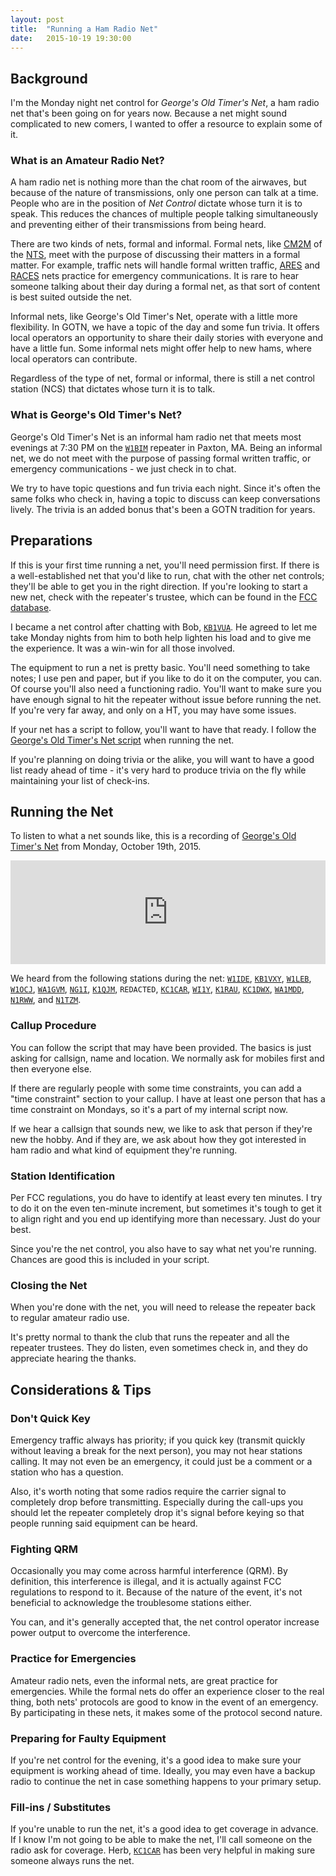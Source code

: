 ```yaml
---
layout: post
title:  "Running a Ham Radio Net"
date:   2015-10-19 19:30:00
---
```


## Background

I'm the Monday night net control for *George's Old Timer's Net*, a ham radio net that's been going on for years now. Because a net might sound complicated to new comers, I wanted to offer a resource to explain some of it.

### What is an Amateur Radio Net?

A ham radio net is nothing more than the chat room of the airwaves, but because of the nature of transmissions, only one person can talk at a time. People who are in the position of *Net Control* dictate whose turn it is to speak. This reduces the chances of multiple people talking simultaneously and preventing either of their transmissions from being heard.

There are two kinds of nets, formal and informal. Formal nets, like [CM2M](http://www.cm2m.net/) of the [NTS](http://www.arrl.org/nts), meet with the purpose of discussing their matters in a formal matter. For example, traffic nets will handle formal written traffic, [ARES](http://www.arrl.org/ares) and [RACES](http://www.qsl.net/races/) nets practice for emergency communications. It is rare to hear someone talking about their day during a formal net, as that sort of content is best suited outside the net.

Informal nets, like George's Old Timer's Net, operate with a little more flexibility. In GOTN, we have a topic of the day and some fun trivia. It offers local operators an opportunity to share their daily stories with everyone and have a little fun. Some informal nets might offer help to new hams, where local operators can contribute.

Regardless of the type of net, formal or informal, there is still a net control station (NCS) that dictates whose turn it is to talk.

### What is George's Old Timer's Net?

George's Old Timer's Net is an informal ham radio net that meets most evenings at 7:30 PM on the [`W1BIM`](http://www.cmara.org) repeater in Paxton, MA. Being an informal net, we do not meet with the purpose of passing formal written traffic, or emergency communications - we just check in to chat.

We try to have topic questions and fun trivia each night. Since it's often the same folks who check in, having a topic to discuss can keep conversations lively. The trivia is an added bonus that's been a GOTN tradition for years.

## Preparations

If this is your first time running a net, you'll need permission first. If there is a well-established net that you'd like to run, chat with the other net controls; they'll be able to get you in the right direction. If you're looking to start a new net, check with the repeater's trustee, which can be found in the [FCC database](http://wireless2.fcc.gov/UlsApp/UlsSearch/searchLicense.jsp).

I became a net control after chatting with Bob, [`KB1VUA`](http://qrz.com/db/KB1VUA). He agreed to let me take Monday nights from him to both help lighten his load and to give me the experience. It was a win-win for all those involved.

The equipment to run a net is pretty basic. You'll need something to take notes; I use pen and paper, but if you like to do it on the computer, you can. Of course you'll also need a functioning radio. You'll want to make sure you have enough signal to hit the repeater without issue before running the net. If you're very far away, and only on a HT, you may have some issues.

If your net has a script to follow, you'll want to have that ready. I follow the [George's Old Timer's Net script](https://github.com/cmara/georges-net-script) when running the net.

If you're planning on doing trivia or the alike, you will want to have a good list ready ahead of time - it's very hard to produce trivia on the fly while maintaining your list of check-ins.

## Running the Net
To listen to what a net sounds like, this is a recording of [George's Old Timer's Net](https://github.com/cmara/georges-net-script) from Monday, October 19th, 2015.

<iframe width="100%" height="166" scrolling="no" frameborder="no" src="https://w.soundcloud.com/player/?url=https%3A//api.soundcloud.com/tracks/229182791%3Fsecret_token%3Ds-Mdayk&amp;color=ff5500&amp;auto_play=false&amp;hide_related=false&amp;show_comments=true&amp;show_user=true&amp;show_reposts=false"></iframe>

We heard from the following stations during the net: [`W1IDE`](http://qrz.com/db/w1ide), [`KB1VXY`](http://qrz.com/db/kb1vxy), [`W1LEB`](http://qrz.com/db/w1leb), [`W1OCJ`](http://qrz.com/db/w1ocj), [`WA1GVM`](http://qrz.com/db/wa1gvm), [`NG1I`](http://qrz.com/db/ng1i), [`K1QJM`](http://qrz.com/db/k1qjm), `REDACTED`, [`KC1CAR`](http://qrz.com/db/kc1car), [`WI1Y`](http://qrz.com/db/wi1y), [`K1RAU`](http://qrz.com/db/k1rau), [`KC1DWX`](http://qrz.com/db/kc1dwx), [`WA1MDD`](http://qrz.com/db/wa1mdd), [`N1RWW`](http://qrz.com/db/n1rww), and [`N1TZM`](http://qrz.com/db/n1tzm).

### Callup Procedure

You can follow the script that may have been provided. The basics is just asking for callsign, name and location. We normally ask for mobiles first and then everyone else.

If there are regularly people with some time constraints, you can add a "time constraint" section to your callup. I have at least one person that has a time constraint on Mondays, so it's a part of my internal script now.

If we hear a callsign that sounds new, we like to ask that person if they're new the hobby. And if they are, we ask about how they got interested in ham radio and what kind of equipment they're running.

### Station Identification

Per FCC regulations, you do have to identify at least every ten minutes. I try to do it on the even ten-minute increment, but sometimes it's tough to get it to align right and you end up identifying more than necessary. Just do your best.

Since you're the net control, you also have to say what net you're running. Chances are good this is included in your script.

### Closing the Net

When you're done with the net, you will need to release the repeater back to regular amateur radio use.

It's pretty normal to thank the club that runs the repeater and all the repeater trustees. They do listen, even sometimes check in, and they do appreciate hearing the thanks.

## Considerations & Tips

### Don't Quick Key

Emergency traffic always has priority; if you quick key (transmit quickly without leaving a break for the next person), you may not hear stations calling. It may not even be an emergency, it could just be a comment or a station who has a question.

Also, it's worth noting that some radios require the carrier signal to completely drop before transmitting. Especially during the call-ups you should let the repeater completely drop it's signal before keying so that people running said equipment can be heard.

### Fighting QRM

Occasionally you may come across harmful interference (QRM). By definition, this interference is illegal, and it is actually against FCC regulations to respond to it. Because of the nature of the event, it's not beneficial to acknowledge the troublesome stations either.

You can, and it's generally accepted that, the net control operator  increase power output to overcome the interference.

### Practice for Emergencies

Amateur radio nets, even the informal nets, are great practice for emergencies. While the formal nets do offer an experience closer to the real thing, both nets' protocols are good to know in the event of an emergency. By participating in these nets, it makes some of the protocol second nature.

### Preparing for Faulty Equipment

If you're net control for the evening, it's a good idea to make sure your equipment is working ahead of time. Ideally, you may even have a backup radio to continue the net in case something happens to your primary setup.

### Fill-ins / Substitutes

If you're unable to run the net, it's a good idea to get coverage in advance. If I know I'm not going to be able to make the net, I'll call someone on the radio ask for coverage. Herb, [`KC1CAR`](https://qrz.com/db/kc1car) has been very helpful in making sure someone always runs the net.
